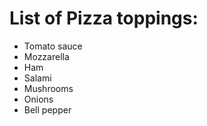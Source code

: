 # List of Pizza toppings:
- Tomato sauce
- Mozzarella
- Ham
- Salami
- Mushrooms
- Onions
- Bell pepper
